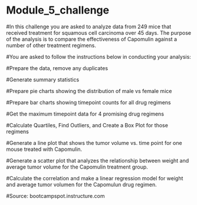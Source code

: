 # Module_5_challenge
#In this challenge you are asked to analyze data from 249 mice that received treatment for squamous cell carcinoma over 45 days. The purpose of the analysis is to compare the effectiveness of Capomulin against a number of other treatment regimens. 

#You are asked to follow the instructions below in conducting your analysis:

#Prepare the data, remove any duplicates 

#Generate summary statistics

#Prepare pie charts showing the distribution of male vs female mice

#Prepare bar charts showing timepoint counts for all drug regimens
    
#Get the maximum timepoint data for 4 promising drug regimens 
    
#Calculate Quartiles, Find Outliers, and Create a Box Plot for those regimens

#Generate a line plot that shows the tumor volume vs. time point for one mouse treated with Capomulin. 

#Generate a scatter plot that analyzes the relationship between weight and average tumor volume for the Capomulin treatment group. 

#Calculate the correlation and make a linear regression model for weight and average tumor volumen for the Capomulun drug regimen.

#Source: bootcampspot.instructure.com